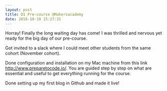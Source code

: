 ```yaml
---
layout: post
title: D1 Pre-course @Makersacademy
date: 2016-10-10 15:27:31
---
```


Horray!
Finally the long waiting day has come! I was thrilled and nervous yet ready for the big day of our pre-course.

Got invited to a slack where I could meet other students from the same cohort (November cohort).

Done configuration and installation on my Mac machine from this link http://www.preparetocode.io/. You are guided step by step on what are essential and useful to get everything running for the course.

Done setting up my first blog in Github and made it live!
